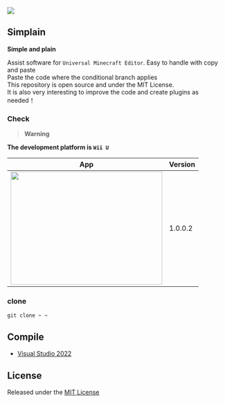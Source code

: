 <img src="https://github.com/Pop-Apple/Minecraft-WiiU-Simplain/blob/master/assets/Header.png">

## Simplain

**Simple and plain**  

Assist software for `Universal Minecraft Editor`.
Easy to handle with copy and paste  
Paste the code where the conditional branch applies  
This repository is open source and under the MIT License.  
It is also very interesting to improve the code and create plugins as needed！  

### Check
> **Warning**  

**The development platform is `Wii U`**

| App | Version |
----|----
| <img src="https://github.com/Pop-Apple/Minecraft-WiiU-Simplain/blob/master/assets/App.png" width="350px" height="260px"> | 1.0.0.2 |


### clone

```
git clone ~ ~
```

## Compile

* [Visual Studio 2022](https://visualstudio.microsoft.com/ja/vs/whatsnew/)

## License

Released under the [MIT License](https://github.com/Pop-Apple/Universal-MC-Editor-Mod/blob/main/LICENSE)
